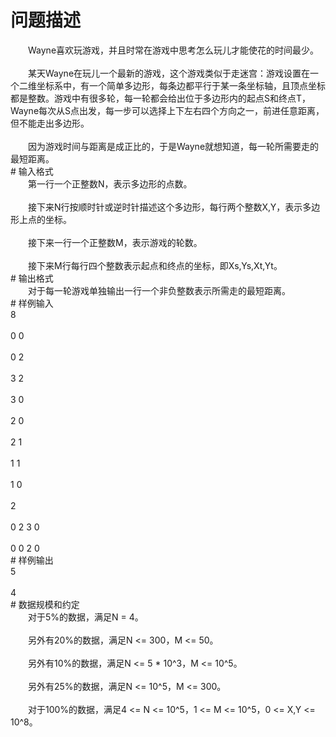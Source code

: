 <div id="pcont1" style="margin-top:20px; display:block;">

# 问题描述

<div class="pdcont">　　Wayne喜欢玩游戏，并且时常在游戏中思考怎么玩儿才能使花的时间最少。<br/>
<br/>
　　某天Wayne在玩儿一个最新的游戏，这个游戏类似于走迷宫：游戏设置在一个二维坐标系中，有一个简单多边形，每条边都平行于某一条坐标轴，且顶点坐标都是整数。游戏中有很多轮，每一轮都会给出位于多边形内的起点S和终点T，Wayne每次从S点出发，每一步可以选择上下左右四个方向之一，前进任意距离，但不能走出多边形。<br/>
<br/>
　　因为游戏时间与距离是成正比的，于是Wayne就想知道，每一轮所需要走的最短距离。</div>
# 输入格式

<div class="pdcont">　　第一行一个正整数N，表示多边形的点数。<br/>
<br/>
　　接下来N行按顺时针或逆时针描述这个多边形，每行两个整数X,Y，表示多边形上点的坐标。<br/>
<br/>
　　接下来一行一个正整数M，表示游戏的轮数。<br/>
<br/>
　　接下来M行每行四个整数表示起点和终点的坐标，即Xs,Ys,Xt,Yt。</div>
# 输出格式

<div class="pdcont">　　对于每一轮游戏单独输出一行一个非负整数表示所需走的最短距离。</div>
# 样例输入

<div class="pddata">8<br/>
<br/>
0 0<br/>
<br/>
0 2<br/>
<br/>
3 2<br/>
<br/>
3 0<br/>
<br/>
2 0<br/>
<br/>
2 1<br/>
<br/>
1 1<br/>
<br/>
1 0<br/>
<br/>
2<br/>
<br/>
0 2 3 0<br/>
<br/>
0 0 2 0</div>
# 样例输出

<div class="pddata">5<br/>
<br/>
4</div>
# 数据规模和约定

<div class="pdcont">　　对于5%的数据，满足N = 4。<br/>
<br/>
　　另外有20%的数据，满足N &lt;= 300，M &lt;= 50。<br/>
<br/>
　　另外有10%的数据，满足N &lt;= 5 * 10^3，M &lt;= 10^5。<br/>
<br/>
　　另外有25%的数据，满足N &lt;= 10^5，M &lt;= 300。<br/>
<br/>
　　对于100%的数据，满足4 &lt;= N &lt;= 10^5，1 &lt;= M &lt;= 10^5，0 &lt;= X,Y &lt;= 10^8。</div>

</div>
